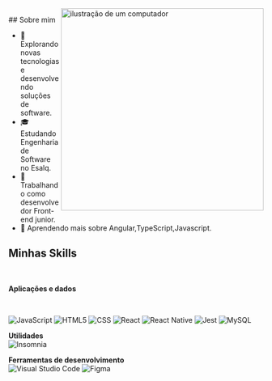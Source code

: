 <img src="https://raw.githubusercontent.com/MicaelliMedeiros/micaellimedeiros/master/image/computer-illustration.png" alt="ilustração de um computador" min-width="400px" max-width="400px" width="400px" align="right">


<p align="left"> 
## Sobre mim

- 🤔 Explorando novas tecnologias e desenvolvendo soluções de software.
- 🎓 Estudando Engenharia de Software no Esalq.
- 💼 Trabalhando como desenvolvedor Front-end junior.
- 🌱 Aprendendo mais sobre Angular,TypeScript,Javascript.
</p>

## Minhas Skills

<br/>

**Aplicações e dados**

<br/>

![JavaScript](https://img.shields.io/badge/-JavaScript-333333?style=flat&logo=javascript)
![HTML5](https://img.shields.io/badge/-HTML5-333333?style=flat&logo=HTML5)
![CSS](https://img.shields.io/badge/-CSS-333333?style=flat&logo=CSS3&logoColor=1572B6)
![React](https://img.shields.io/badge/-React-333333?style=flat&logo=react)
![React Native](https://img.shields.io/badge/-React%20Native-333333?style=flat&logo=react)
![Jest](https://img.shields.io/badge/-Jest-333333?style=flat&logo=jest)
![MySQL](https://img.shields.io/badge/-MySQL-333333?style=flat&logo=mysql)

**Utilidades**
<br/>
![Insomnia](https://img.shields.io/badge/-Insomnia-333333?style=flat&logo=insomnia)

**Ferramentas de desenvolvimento**
<br/>
![Visual Studio Code](https://img.shields.io/badge/-Visual%20Studio%20Code-333333?style=flat&logo=visual-studio-code&logoColor=007ACC)
![Figma](https://img.shields.io/badge/-Figma-333333?style=flat&logo=figma&logoColor=007ACC)
<br/>
